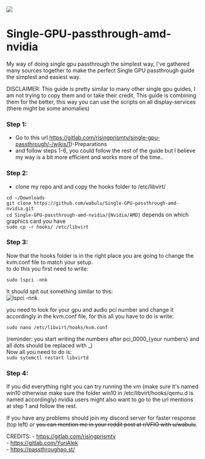 <p align="left">
   <a href="https://discord.gg/ZpXvd2RJVz"><img src="https://img.shields.io/badge/discord-join-7289DA.svg?logo=discord&longCache=true&style=flat" /></a>
</p>

# Single-GPU-passthrough-amd-nvidia
My way of doing single gpu passthrough the simplest way, I've gathered many sources together to make the perfect Single GPU passthrough guide the simplest and easiest way.

DISCLAIMER: This guide is pretty similar to many other single gpu guides, I am not trying to copy them and or take their credit, This guide is combining them for the better, this way you can use the scripts on all display-services (there might be some anomalies)

### Step 1:

   - Go to this url https://gitlab.com/risingprismtv/single-gpu-passthrough/-/wikis/1)-Preparations
   - and follow steps 1-6, you could follow the rest of the guide but I believe my way is a bit more efficient and works more of the time..

### Step 2:

   - clone my repo and and copy the hooks folder to /etc/libvirt/

   ```cd ~/Downloads ```<br />
   ```git clone https://github.com/wabulu/Single-GPU-passthrough-amd-nvidia.git```<br />
   `cd Single-GPU-passthrough-amd-nvidia/{Nvidia/AMD}` depends on which graphics card you have <br />
   `sudo cp -r hooks/ /etc/libvirt`

### Step 3:

   Now that the hooks folder is in the right place you are going to change the kvm.conf file to match your setup. <br />
   to do this you first need to write:
      
   `sudo lspci -nnk` <br />
      
   It should spit out something similar to this: <br />
   ![lspci -nnk](https://user-images.githubusercontent.com/58913586/128605396-fce323da-14b1-44c0-a5f9-ffa01cb7573b.png)<br />
   
   you need to look for your gpu and audio pci number and change it accordingly in the kvm.conf file, for this all you have to do is write: <br />
      
   `sudo nano /etc/libvirt/hooks/kvm.conf` 
      
   (reminder: you start writing the numbers after pci_0000_{your numbers} and all dots should be replaced with _) <br />
   Now all you need to do is: <br /> `sudo sytemctl restart libvirtd`
     
      
### Step 4: 
   If you did everything right you can try running the vm (make sure it's named win10 otherwise make sure the folder win10 in /etc/libvirt/hooks/qemu.d is named            accordingly) nvidia users might also want to go to the url mentions at step 1 and follow the rest. <br />


If you have any problems should join my discord server for faster response (top left) *or* ~~you can mention me in your reddit post at r/VFIO with u/wabulu~~.

CREDITS:
        - https://gitlab.com/risingprismtv        
        - https://gitlab.com/YuriAlek        
        - https://passthroughpo.st/
        
